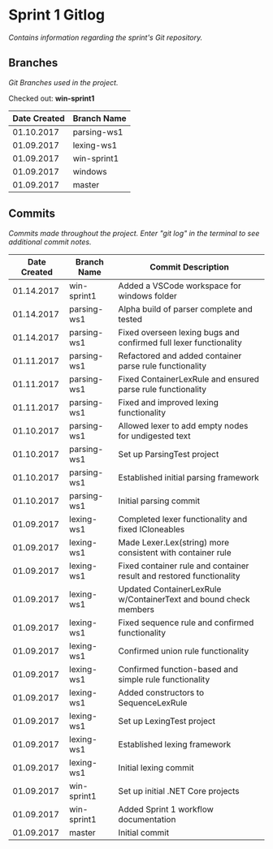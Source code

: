 # Sprint 1 Gitlog

_Contains information regarding the sprint's Git repository._

## Branches

_Git Branches used in the project._

Checked out: **win-sprint1**

| Date Created | Branch Name |
| ------------ | ----------- |
| 01.10.2017   | parsing-ws1 |
| 01.09.2017   | lexing-ws1  |
| 01.09.2017   | win-sprint1 |
| 01.09.2017   | windows     |
| 01.09.2017   | master      |

## Commits

_Commits made throughout the project._
_Enter "git log" in the terminal to see additional commit notes._

| Date Created | Branch Name | Commit Description |
| ------------ | ----------- | ------------------ |
| 01.14.2017   | win-sprint1 | Added a VSCode workspace for windows folder |
| 01.14.2017   | parsing-ws1 | Alpha build of parser complete and tested |
| 01.14.2017   | parsing-ws1 | Fixed overseen lexing bugs and confirmed full lexer functionality |
| 01.11.2017   | parsing-ws1 | Refactored and added container parse rule functionality |
| 01.11.2017   | parsing-ws1 | Fixed ContainerLexRule and ensured parse rule functionality |
| 01.11.2017   | parsing-ws1 | Fixed and improved lexing functionality |
| 01.10.2017   | parsing-ws1 | Allowed lexer to add empty nodes for undigested text |
| 01.10.2017   | parsing-ws1 | Set up ParsingTest project |
| 01.10.2017   | parsing-ws1 | Established initial parsing framework |
| 01.10.2017   | parsing-ws1 | Initial parsing commit |
| 01.09.2017   | lexing-ws1  | Completed lexer functionality and fixed ICloneables |
| 01.09.2017   | lexing-ws1  | Made Lexer.Lex(string) more consistent with container rule |
| 01.09.2017   | lexing-ws1  | Fixed container rule and container result and restored functionality |
| 01.09.2017   | lexing-ws1  | Updated ContainerLexRule w/ContainerText and bound check members |
| 01.09.2017   | lexing-ws1  | Fixed sequence rule and confirmed functionality |
| 01.09.2017   | lexing-ws1  | Confirmed union rule functionality |
| 01.09.2017   | lexing-ws1  | Confirmed function-based and simple rule functionality |
| 01.09.2017   | lexing-ws1  | Added constructors to SequenceLexRule |
| 01.09.2017   | lexing-ws1  | Set up LexingTest project |
| 01.09.2017   | lexing-ws1  | Established lexing framework |
| 01.09.2017   | lexing-ws1  | Initial lexing commit |
| 01.09.2017   | win-sprint1 | Set up initial .NET Core projects |
| 01.09.2017   | win-sprint1 | Added Sprint 1 workflow documentation |
| 01.09.2017   | master      | Initial commit |
